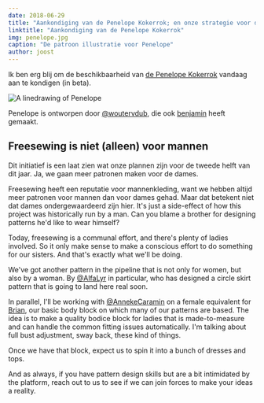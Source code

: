 ```yaml
---
date: 2018-06-29
title: "Aankondiging van de Penelope Kokerrok; en onze strategie voor dameskleding"
linktitle: "Aankondiging van de Penelope Kokerrok"
img: penelope.jpg
caption: "De patroon illustratie voor Penelope"
author: joost
---
```


Ik ben erg blij om de beschikbaarheid van [de Penelope Kokerrok](/patterns/penelope) vandaag aan te kondigen (in beta).

![A linedrawing of Penelope](linedrawing.svg)

Penelope is ontworpen door [@woutervdub](/users/woutervdub), die ook [benjamin](/patterns/benjamin) heeft gemaakt.

## Freesewing is niet (alleen) voor mannen

Dit initiatief is een laat zien wat onze plannen zijn voor de tweede helft van dit jaar. Ja, we gaan meer patronen maken voor de dames.

Freesewing heeft een reputatie voor mannenkleding, want we hebben altijd meer patronen voor mannen dan voor dames gehad. Maar dat betekent niet dat dames ondergewaardeerd zijn hier. It's just a side-effect of how this project was historically run by a man. Can you blame a brother for designing patterns he'd like to wear himself?

Today, freesewing is a communal effort, and there's plenty of ladies involved. So it only make sense to make a conscious effort to do something for our sisters. And that's exactly what we'll be doing.

We've got another pattern in the pipeline that is not only for women, but also by a woman. By [@AlfaLyr](/users/alfalyr) in particular, who has designed a circle skirt pattern that is going to land here real soon.

In parallel, I'll be working with [@AnnekeCaramin](/users/annekecaramin) on a female equivalent for [Brian](/patterns/brian), our basic body block on which many of our patterns are based. The idea is to make a quality bodice block for ladies that is made-to-measure and can handle the common fitting issues automatically. I'm talking about full bust adjustment, sway back, these kind of things.

Once we have that block, expect us to spin it into a bunch of dresses and tops.

And as always, if you have pattern design skills but are a bit intimidated by the platform, reach out to us to see if we can join forces to make your ideas a reality.